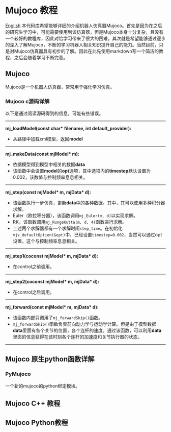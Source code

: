 # Mujoco 教程
[English](./README.md)
本代码库希望能够详细的介绍机器人仿真器Mujoco。首先是因为在之后的研究生学习中，可能需要使用到该仿真器，但是Mujoco本身十分复杂，且没有一个较好的教程库，因此对给学习带来了很大的困难。其次就是希望能够通过逐步的深入了解Mujoco，不断的学习机器人相关知识提升自己的能力。当然目前，只是对Mujoco仿真器具有初步的了解。因此在此先使用markdown写一个简洁的教程，之后会随着学习不断完善。

## Mujoco
Mujoco是一个机器人仿真器，常常用于强化学习仿真。

### Mujoco c源码详解
以下是通过阅读源码得到的信息，可能有些错误。

---
**mj_loadModel(const char\* filename, int default_provider):**

- 从路径中加载xml模型，返回**model**

---
**mj_makeData(const mjModel\* m):**

- 依据模型得到模型中相关的数据**data**
- 该函数中会设置**model**的**opt**选项，其中选项内的**timestep**默认设置为$0.002$，该数值与控制频率息息相关。

---
**mj_step(const mjModel\* m, mjData\* d):**
- 该函数执行一步仿真，更新**data**中的各种数据。其中，其可以使用多种积分器求解。
- Euler（欧拉积分器），该函数调用```mj_Euler(m, d)```以实现求解。
- RK，该函数调用```mj_RungeKutta(m, d, 4)```函数进行求解。
- 上述两个求解器都有一个求解时间```step_time```。在初始化```mjv_defaultOption(&opt)```中，已经设置```timestep=0.002```，当然可以通过opt设置，这个与控制频率息息相关。

---
**mj_step1(coconst mjModel\* m, mjData\* d):**

- 在control之前调用。

---
**mj_step2(coconst mjModel\* m, mjData\* d):**

- 在control之后调用。

---
**mj_forward(const mjModel\* m, mjData\* d):**

- 该函数内部只调用了```mj_forwardSkip()```函数。
- ```mj_forwardSkip()```函数负责前向动力学与运动学计算。但是由于模型数据**data**里面有各个关节的位置，各个连杆的速度。通过该函数，可以利用**data**里面的信息获得在该时刻各个连杆的加速度和关节执行器的状态。

---



## Mujoco 原生python函数详解

### PyMujoco
一个新的mujoco的python绑定模块。

## Mujoco C++ 教程

## Mujoco Python教程